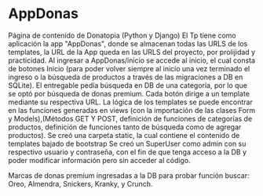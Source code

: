 # AppDonas
Página de contenido de Donatopia (Python y Django)
El Tp tiene como aplicación la app "AppDonas", donde se almacenan todas las URLS de los templates, la URL de la App queda en las URLS del proyecto, por prolijidad y practicidad.
Al ingresar a AppDonas/inicio se accede al inicio, el cual consta de botones Inicio (para poder volver siempre al inicio una vez terminado el ingreso o la búsqueda de productos
a través de las migraciones a DB en SQLite).
El entregable pedía búsqueda en DB de una categoría, por lo que se optó por búsqueda de donas premium. 
Cada botón dirige a un template mediante su respectiva URL.
La lógica de los templates se puede encontrar en las funciones generadas en views (con la importación de las clases Form y Models),(Métodos GET Y POST, definición de funciones de 
categorías de productos, definición de funciones tanto de búsqueda como de agregar productos). Se creó una carpeta static, la cual contiene el contenido de templates bajado de bootstrap
Se creó un SuperUser como admin con su respectivo usuario y contraseña, con el fin de que tenga acceso a la DB y poder modificar información pero sin acceder al código.

Marcas de donas premium ingresadas a la DB para probar función buscar: Oreo, Almendra, Snickers, Kranky, y Crunch.



